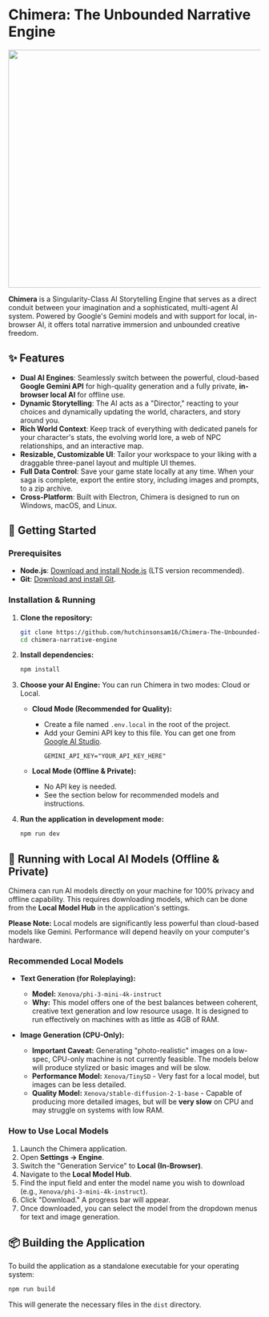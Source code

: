 # Chimera: The Unbounded Narrative Engine

<div align="center">
<img width="1200" height="475" alt="GHBanner" src="https://github.com/user-attachments/assets/0aa67016-6eaf-458a-adb2-6e31a0763ed6" />
</div>

**Chimera** is a Singularity-Class AI Storytelling Engine that serves as a direct conduit between your imagination and a sophisticated, multi-agent AI system. Powered by Google's Gemini models and with support for local, in-browser AI, it offers total narrative immersion and unbounded creative freedom.

## ✨ Features

* **Dual AI Engines**: Seamlessly switch between the powerful, cloud-based **Google Gemini API** for high-quality generation and a fully private, **in-browser local AI** for offline use.
* **Dynamic Storytelling**: The AI acts as a "Director," reacting to your choices and dynamically updating the world, characters, and story around you.
* **Rich World Context**: Keep track of everything with dedicated panels for your character's stats, the evolving world lore, a web of NPC relationships, and an interactive map.
* **Resizable, Customizable UI**: Tailor your workspace to your liking with a draggable three-panel layout and multiple UI themes.
* **Full Data Control**: Save your game state locally at any time. When your saga is complete, export the entire story, including images and prompts, to a zip archive.
* **Cross-Platform**: Built with Electron, Chimera is designed to run on Windows, macOS, and Linux.

## 🚀 Getting Started

### Prerequisites

* **Node.js**: [Download and install Node.js](https://nodejs.org/) (LTS version recommended).
* **Git**: [Download and install Git](https://git-scm.com/).

### Installation & Running

1.  **Clone the repository:**
    ```bash
    git clone https://github.com/hutchinsonsam16/Chimera-The-Unbounded-Narrative-Engine
    cd chimera-narrative-engine
    ```

2.  **Install dependencies:**
    ```bash
    npm install
    ```

3.  **Choose your AI Engine:** You can run Chimera in two modes: Cloud or Local.

    * **Cloud Mode (Recommended for Quality):**
        * Create a file named `.env.local` in the root of the project.
        * Add your Gemini API key to this file. You can get one from [Google AI Studio](https://ai.studio.google.com/).
            ```
            GEMINI_API_KEY="YOUR_API_KEY_HERE"
            ```

    * **Local Mode (Offline & Private):**
        * No API key is needed.
        * See the section below for recommended models and instructions.

4.  **Run the application in development mode:**
    ```bash
    npm run dev
    ```

## 🧠 Running with Local AI Models (Offline & Private)

Chimera can run AI models directly on your machine for 100% privacy and offline capability. This requires downloading models, which can be done from the **Local Model Hub** in the application's settings.

**Please Note:** Local models are significantly less powerful than cloud-based models like Gemini. Performance will depend heavily on your computer's hardware.

### Recommended Local Models

* **Text Generation (for Roleplaying):**
    * **Model:** `Xenova/phi-3-mini-4k-instruct`
    * **Why:** This model offers one of the best balances between coherent, creative text generation and low resource usage. It is designed to run effectively on machines with as little as 4GB of RAM.

* **Image Generation (CPU-Only):**
    * **Important Caveat:** Generating "photo-realistic" images on a low-spec, CPU-only machine is not currently feasible. The models below will produce stylized or basic images and will be slow.
    * **Performance Model:** `Xenova/TinySD` - Very fast for a local model, but images can be less detailed.
    * **Quality Model:** `Xenova/stable-diffusion-2-1-base` - Capable of producing more detailed images, but will be **very slow** on CPU and may struggle on systems with low RAM.

### How to Use Local Models

1.  Launch the Chimera application.
2.  Open **Settings -> Engine**.
3.  Switch the "Generation Service" to **Local (In-Browser)**.
4.  Navigate to the **Local Model Hub**.
5.  Find the input field and enter the model name you wish to download (e.g., `Xenova/phi-3-mini-4k-instruct`).
6.  Click "Download." A progress bar will appear.
7.  Once downloaded, you can select the model from the dropdown menus for text and image generation.

## 📦 Building the Application

To build the application as a standalone executable for your operating system:

```bash
npm run build
```
This will generate the necessary files in the `dist` directory.
